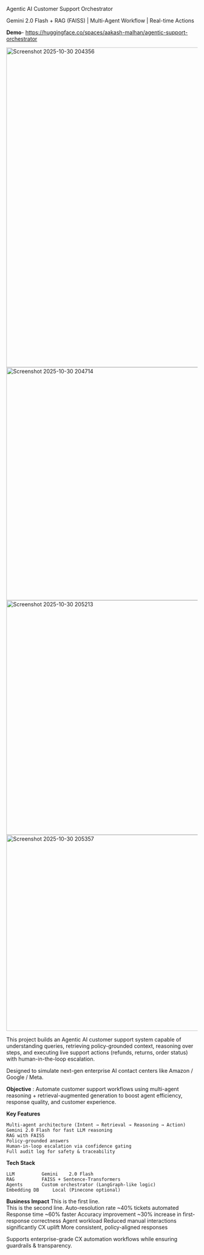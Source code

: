 Agentic AI Customer Support Orchestrator

Gemini 2.0 Flash + RAG (FAISS) | Multi-Agent Workflow | Real-time Actions

**Demo**- https://huggingface.co/spaces/aakash-malhan/agentic-support-orchestrator

<img width="1886" height="840" alt="Screenshot 2025-10-30 204356" src="https://github.com/user-attachments/assets/c4bee654-3965-40cc-a038-486d1e71dd6c" />
<img width="1784" height="612" alt="Screenshot 2025-10-30 204714" src="https://github.com/user-attachments/assets/3bd40cc7-f79b-43c1-a6e1-3cab35509ec2" />
<img width="1790" height="616" alt="Screenshot 2025-10-30 205213" src="https://github.com/user-attachments/assets/6cf0d5f2-874f-49e7-98bc-fea9b9c4abae" />
<img width="1782" height="515" alt="Screenshot 2025-10-30 205357" src="https://github.com/user-attachments/assets/aa654f26-4e5f-4ca0-a80c-7fbb16ddd210" />


This project builds an Agentic AI customer support system capable of understanding queries, retrieving policy-grounded context, reasoning over steps, and executing live support actions (refunds, returns, order status) with human-in-the-loop escalation.

Designed to simulate next-gen enterprise AI contact centers like Amazon / Google / Meta.

**Objective** : Automate customer support workflows using multi-agent reasoning + retrieval-augmented generation to boost agent efficiency, response quality, and customer experience.


**Key Features**

    Multi-agent architecture (Intent → Retrieval → Reasoning → Action)
    Gemini 2.0 Flash for fast LLM reasoning
    RAG with FAISS 
    Policy-grounded answers
    Human-in-loop escalation via confidence gating
    Full audit log for safety & traceability
    

**Tech Stack**

    LLM          Gemini    2.0 Flash
    RAG          FAISS + Sentence-Transformers
    Agents       Custom orchestrator (LangGraph-like logic)
    Embedding DB	 Local (Pinecone optional)


**Business Impact**
    This is the first line.  
    This is the second line.
    Auto-resolution rate	    ~40% tickets automated
    Response time	            ~60% faster
    Accuracy improvement    	~30% increase in first-response correctness
    Agent workload	          Reduced manual interactions significantly
    CX uplift               	More consistent, policy-aligned responses
    

Supports enterprise-grade CX automation workflows while ensuring guardrails & transparency.
